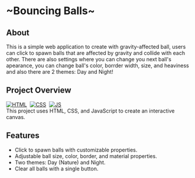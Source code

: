 # ~Bouncing Balls~

## About
This is a simple web application to create with gravity-affected ball, users can click to spawn balls that are affected by gravity and collide with each other. There are also settings where you can change you next ball's apearance, you can change ball's color, borrder width, size, and heaviness and also there are 2 themes: Day and Night!

## Project Overview
[![HTML](https://img.shields.io/badge/html5%20-%23E34F26.svg?&style=for-the-badge&logo=html5&logoColor=white)](https://github.com/jigar-sable/Portfolio-Website/search?l=html)&nbsp;
[![CSS](https://img.shields.io/badge/css3%20-%231572B6.svg?&style=for-the-badge&logo=css3&logoColor=white)](https://github.com/jigar-sable/Portfolio-Website/search?l=css)&nbsp;
[![JS](https://img.shields.io/badge/javascript%20-%23323330.svg?&style=for-the-badge&logo=javascript&logoColor=%23F7DF1E)](https://github.com/jigar-sable/Portfolio-Website/search?l=javascript)\
This project uses HTML, CSS, and JavaScript to create an interactive canvas.

## Features

- Click to spawn balls with customizable properties.
- Adjustable ball size, color, border, and material properties.
- Two themes: Day (Nature) and Night.
- Clear all balls with a single button.




